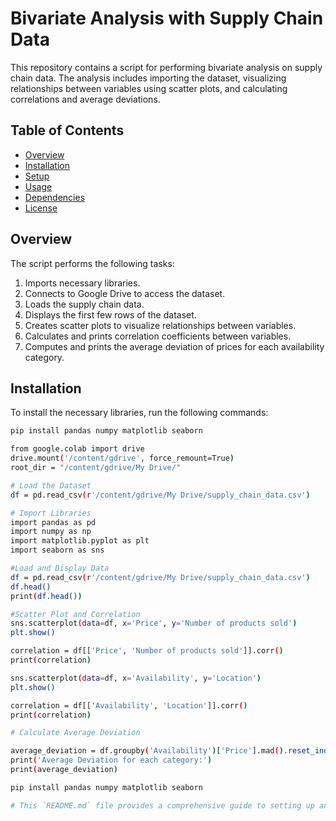 # Bivariate Analysis with Supply Chain Data

This repository contains a script for performing bivariate analysis on supply chain data. The analysis includes importing the dataset, visualizing relationships between variables using scatter plots, and calculating correlations and average deviations.

## Table of Contents
- [Overview](#overview)
- [Installation](#installation)
- [Setup](#setup)
- [Usage](#usage)
- [Dependencies](#dependencies)
- [License](#license)

## Overview

The script performs the following tasks:
1. Imports necessary libraries.
2. Connects to Google Drive to access the dataset.
3. Loads the supply chain data.
4. Displays the first few rows of the dataset.
5. Creates scatter plots to visualize relationships between variables.
6. Calculates and prints correlation coefficients between variables.
7. Computes and prints the average deviation of prices for each availability category.

## Installation

To install the necessary libraries, run the following commands:

```bash
pip install pandas numpy matplotlib seaborn

from google.colab import drive
drive.mount('/content/gdrive', force_remount=True)
root_dir = "/content/gdrive/My Drive/"

# Load the Dataset
df = pd.read_csv(r'/content/gdrive/My Drive/supply_chain_data.csv')

# Import Libraries
import pandas as pd
import numpy as np
import matplotlib.pyplot as plt
import seaborn as sns

#Load and Display Data
df = pd.read_csv(r'/content/gdrive/My Drive/supply_chain_data.csv')
df.head()
print(df.head())

#Scatter Plot and Correlation
sns.scatterplot(data=df, x='Price', y='Number of products sold')
plt.show()

correlation = df[['Price', 'Number of products sold']].corr()
print(correlation)

sns.scatterplot(data=df, x='Availability', y='Location')
plt.show()

correlation = df[['Availability', 'Location']].corr()
print(correlation)

# Calculate Average Deviation

average_deviation = df.groupby('Availability')['Price'].mad().reset_index()
print('Average Deviation for each category:')
print(average_deviation)

pip install pandas numpy matplotlib seaborn

# This `README.md` file provides a comprehensive guide to setting up and using the script, including installation steps, setup instructions, and usage examples. Adjust the file paths and any specific details as needed.

